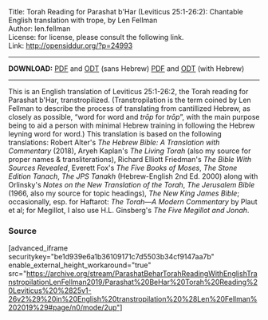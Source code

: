<html>
<head></head>
<body>
Title: Torah Reading for Parashat b'Har (Leviticus 25:1-26:2): Chantable English translation with trope, by Len Fellman<br />
Author: len.fellman<br />
License: for license, please consult the following link.<br />
Link: <a href="http://opensiddur.org/?p=24993">http://opensiddur.org/?p=24993</a>
<p />
<hr />

<strong>DOWNLOAD:</strong> 
<a href="https://archive.org/download/ParashatBeharTorahReadingWithEnglishTranstropilationLenFellman2019/Parashat%20BeHar%20Torah%20Reading%20Leviticus%20%2825v1-26v2%29%20in%20English%20transtropilation%20%28Len%20Fellman%202019%29%20-%20english%20only.pdf">PDF</a> and <a href="https://archive.org/download/ParashatBeharTorahReadingWithEnglishTranstropilationLenFellman2019/Parashat%20BeHar%20Torah%20Reading%20Leviticus%20%2825v1-26v2%29%20in%20English%20transtropilation%20%28Len%20Fellman%202019%29%20-%20english%20only.odt">ODT</a> (sans Hebrew) 
<a href="https://archive.org/download/ParashatBeharTorahReadingWithEnglishTranstropilationLenFellman2019/Parashat%20BeHar%20Torah%20Reading%20Leviticus%20%2825v1-26v2%29%20in%20English%20transtropilation%20%28Len%20Fellman%202019%29.pdf">PDF</a> and <a href="https://archive.org/download/ParashatBeharTorahReadingWithEnglishTranstropilationLenFellman2019/Parashat%20BeHar%20Torah%20Reading%20Leviticus%20%2825v1-26v2%29%20in%20English%20transtropilation%20%28Len%20Fellman%202019%29.odt">ODT</a> (with Hebrew)


<hr />

This is an English translation of Leviticus 25:1-26:2, the Torah reading for Parashat b'Har, transtropilized. (Transtropilation is the term coined by Len Fellman to describe the process of translating from cantillized Hebrew, as closely as possible, “word for word and <em>trōp</em> for <em>trōp</em>”, with the main purpose being to aid a person with minimal Hebrew training in following the Hebrew leyning word for word.) This translation is based on the following translations: Robert Alter's <em>The Hebrew Bible: A Translation with Commentary</em> (2018), Aryeh Kaplan's <em>The Living Torah</em> (also my source for proper names & transliterations), Richard Elliott Friedman's <em>The Bible With Sources Revealed</em>, Everett Fox's <em>The Five Books of Moses</em>, <em>The Stone Edition Tanach</em>, <em>The JPS Tanakh</em> (Hebrew-English 2nd Ed. 2000) along with Orlinsky's <em>Notes on the New Translation of the Torah</em>, <em>The Jerusalem Bible</em> (1966, also my source for topic headings), <em>The New King James Bible</em>; occasionally, esp. for Haftarot: <em>The Torah—A Modern Commentary</em> by Plaut et al; for Megillot, I also use H.L. Ginsberg's <em>The Five Megillot and Jonah</em>.

<h3>Source</h3>

[advanced_iframe securitykey="be1d939e6a1b36109171c7d5503b34cf9147aa7b" enable_external_height_workaround="true" src="https://archive.org/stream/ParashatBeharTorahReadingWithEnglishTranstropilationLenFellman2019/Parashat%20BeHar%20Torah%20Reading%20Leviticus%20%2825v1-26v2%29%20in%20English%20transtropilation%20%28Len%20Fellman%202019%29#page/n0/mode/2up"]

</body>
</html>